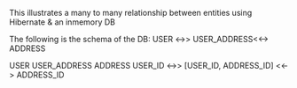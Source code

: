 This illustrates a many to many relationship between entities using Hibernate & an inmemory DB

The following is the schema of the DB:
USER <->> USER_ADDRESS<<-> ADDRESS

USER               USER_ADDRESS                ADDRESS
USER_ID    <->>  [USER_ID, ADDRESS_ID]  <<->   ADDRESS_ID


